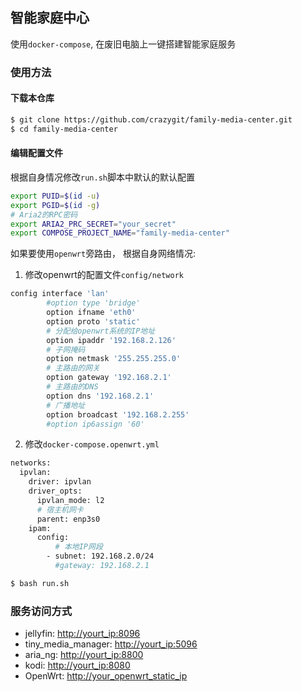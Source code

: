 ## 智能家庭中心

使用`docker-compose`, 在废旧电脑上一键搭建智能家庭服务

### 使用方法

#### 下载本仓库
```bash
$ git clone https://github.com/crazygit/family-media-center.git
$ cd family-media-center
```

#### 编辑配置文件

根据自身情况修改`run.sh`脚本中默认的默认配置

``` bash
export PUID=$(id -u)
export PGID=$(id -g)
# Aria2的RPC密码
export ARIA2_PRC_SECRET="your_secret"
export COMPOSE_PROJECT_NAME="family-media-center"
```

如果要使用`openwrt`旁路由，
根据自身网络情况:
1. 修改openwrt的配置文件`config/network`

```bash
config interface 'lan'
        #option type 'bridge'
        option ifname 'eth0'
        option proto 'static'
        # 分配给openwrt系统的IP地址
        option ipaddr '192.168.2.126'
        # 子网掩码
        option netmask '255.255.255.0'
        # 主路由的网关
        option gateway '192.168.2.1'
        # 主路由的DNS
        option dns '192.168.2.1'
        # 广播地址
        option broadcast '192.168.2.255'
        #option ip6assign '60'
```


2. 修改`docker-compose.openwrt.yml`

```bash
networks:
  ipvlan:
    driver: ipvlan
    driver_opts:
      ipvlan_mode: l2
      # 宿主机网卡
      parent: enp3s0
    ipam:
      config:
          # 本地IP网段
        - subnet: 192.168.2.0/24
          #gateway: 192.168.2.1
```

```bash
$ bash run.sh
```

### 服务访问方式

* jellyfin: <http://yourt_ip:8096>
* tiny_media_manager: <http://yourt_ip:5096>
* aria_ng: <http://yourt_ip:8800>
* kodi: <http://yourt_ip:8080>
* OpenWrt: <http://your_openwrt_static_ip>
